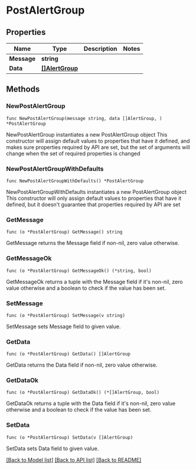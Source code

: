 # PostAlertGroup

## Properties

Name | Type | Description | Notes
------------ | ------------- | ------------- | -------------
**Message** | **string** |  | 
**Data** | [**[]AlertGroup**](AlertGroup.md) |  | 

## Methods

### NewPostAlertGroup

`func NewPostAlertGroup(message string, data []AlertGroup, ) *PostAlertGroup`

NewPostAlertGroup instantiates a new PostAlertGroup object
This constructor will assign default values to properties that have it defined,
and makes sure properties required by API are set, but the set of arguments
will change when the set of required properties is changed

### NewPostAlertGroupWithDefaults

`func NewPostAlertGroupWithDefaults() *PostAlertGroup`

NewPostAlertGroupWithDefaults instantiates a new PostAlertGroup object
This constructor will only assign default values to properties that have it defined,
but it doesn't guarantee that properties required by API are set

### GetMessage

`func (o *PostAlertGroup) GetMessage() string`

GetMessage returns the Message field if non-nil, zero value otherwise.

### GetMessageOk

`func (o *PostAlertGroup) GetMessageOk() (*string, bool)`

GetMessageOk returns a tuple with the Message field if it's non-nil, zero value otherwise
and a boolean to check if the value has been set.

### SetMessage

`func (o *PostAlertGroup) SetMessage(v string)`

SetMessage sets Message field to given value.


### GetData

`func (o *PostAlertGroup) GetData() []AlertGroup`

GetData returns the Data field if non-nil, zero value otherwise.

### GetDataOk

`func (o *PostAlertGroup) GetDataOk() (*[]AlertGroup, bool)`

GetDataOk returns a tuple with the Data field if it's non-nil, zero value otherwise
and a boolean to check if the value has been set.

### SetData

`func (o *PostAlertGroup) SetData(v []AlertGroup)`

SetData sets Data field to given value.



[[Back to Model list]](../README.md#documentation-for-models) [[Back to API list]](../README.md#documentation-for-api-endpoints) [[Back to README]](../README.md)


